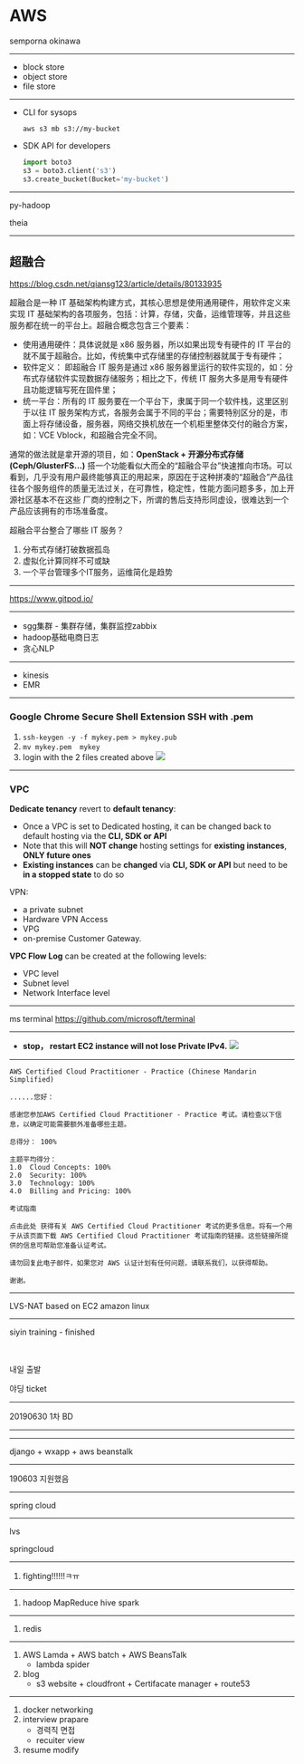 # AWS

semporna okinawa

-----

- block store
- object store
- file store


-----

- CLI for sysops
    ```
    aws s3 mb s3://my-bucket
    ```
- SDK API for developers
    ```python
    import boto3
    s3 = boto3.client('s3')
    s3.create_bucket(Bucket='my-bucket')
    ```


-----

py-hadoop

theia

-----

## 超融合

https://blog.csdn.net/qiansg123/article/details/80133935

超融合是一种 IT 基础架构构建方式，其核心思想是使用通用硬件，用软件定义来实现 IT 基础架构的各项服务，包括：计算，存储，灾备，运维管理等，并且这些服务都在统一的平台上。超融合概念包含三个要素：

- 使用通用硬件：具体说就是 x86 服务器，所以如果出现专有硬件的 IT 平台的就不属于超融合。比如，传统集中式存储里的存储控制器就属于专有硬件；
- 软件定义： 即超融合 IT 服务是通过 x86 服务器里运行的软件实现的，如：分布式存储软件实现数据存储服务；相比之下，传统 IT 服务大多是用专有硬件且功能逻辑写死在固件里；
- 统一平台：所有的 IT 服务要在一个平台下，隶属于同一个软件栈，这里区别于以往 IT 服务架构方式，各服务会属于不同的平台；需要特别区分的是，市面上将存储设备，服务器，网络交换机放在一个机柜里整体交付的融合方案，如：VCE Vblock，和超融合完全不同。

通常的做法就是拿开源的项目，如：**OpenStack + 开源分布式存储 (Ceph/GlusterFS…)** 搭一个功能看似大而全的“超融合平台”快速推向市场。可以看到，几乎没有用户最终能够真正的用起来，原因在于这种拼凑的“超融合”产品往往各个服务组件的质量无法过关，在可靠性，稳定性，性能方面问题多多，加上开源社区基本不在这些 厂商的控制之下，所谓的售后支持形同虚设，很难达到一个产品应该拥有的市场准备度。

超融合平台整合了哪些 IT 服务？
1. 分布式存储打破数据孤岛
2. 虚拟化计算同样不可或缺
3. 一个平台管理多个IT服务，运维简化是趋势




-----

https://www.gitpod.io/

-----

- sgg集群 - 集群存储，集群监控zabbix
- hadoop基础电商日志
- 贪心NLP

-----

- kinesis
- EMR

-----

### Google Chrome Secure Shell Extension SSH with .pem
1. `ssh-keygen -y -f mykey.pem > mykey.pub`
2. `mv mykey.pem  mykey`
3. login with the 2 files created above
    ![](https://i.postimg.cc/cC3Xqqb7/image.png)
    
-----

### VPC

**Dedicate tenancy** revert to **default tenancy**:
- Once a VPC is set to Dedicated hosting, it can be changed back to default hosting via the **CLI, SDK or API**
- Note that this will **NOT change** hosting settings for **existing instances**, **ONLY future ones**
- **Existing instances** can be **changed** via **CLI, SDK or API** but need to be **in a stopped state** to do so

VPN:
- a private subnet
- Hardware VPN Access
- VPG
- on-premise Customer Gateway.


**VPC Flow Log** can be created at the following levels:
- VPC level
- Subnet level
- Network Interface level













-----

ms terminal https://github.com/microsoft/terminal

-----

- **stop， restart EC2 instance will not lose Private IPv4.**
    ![](https://i.loli.net/2019/08/10/fDc3owzHSvWJByP.png)
    
-----



```
AWS Certified Cloud Practitioner - Practice (Chinese Mandarin Simplified) 

......您好：

感谢您参加AWS Certified Cloud Practitioner - Practice 考试。请检查以下信息，以确定可能需要额外准备哪些主题。

总得分： 100%

主题平均得分：
1.0  Cloud Concepts: 100%
2.0  Security: 100%
3.0  Technology: 100%
4.0  Billing and Pricing: 100%

考试指南

点击此处 获得有关 AWS Certified Cloud Practitioner 考试的更多信息。将有一个用于从该页面下载 AWS Certified Cloud Practitioner 考试指南的链接。这些链接所提供的信息可帮助您准备认证考试。

请勿回复此电子邮件，如果您对 AWS 认证计划有任何问题，请联系我们，以获得帮助。

谢谢。 
```




-----

LVS-NAT based on EC2 amazon linux

-----

siyin training - finished

![]()
-----

내일 출발 

야딩 ticket

-----

20190630 1차 BD 

-----





-----

django + wxapp + aws beanstalk

-----

190603 지원했음 

-----

spring cloud

-----

lvs

springcloud

-----


1. fighting!!!!!!ㅋㅠ    
-----

1. hadoop MapReduce hive spark
-----

1. redis

-----

1. AWS Lamda + AWS batch + AWS BeansTalk
    - lambda spider
2. blog
    - s3 website + cloudfront + Certifacate manager + route53

-----

1. docker networking
2. interview prapare
    - 경력직 면접 
    - recuiter view
3. resume modify


